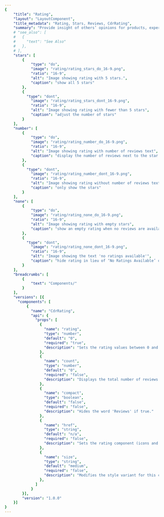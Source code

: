 ```yaml
---
{
    "title": "Rating",
    "layout": "LayoutComponent",
    "title_metadata": "Rating, Stars, Reviews, CdrRating",
    "summary": "Provide insight of others’ opinions for products, experiences and expert information",
    # "see_also": [
    #   {
    #     "text": "See Also"
    #   },
    # ],
    "stars": [
        {
            "type": "do",
            "image": "rating/rating_stars_do_16-9.png",
            "ratio": "16-9",
            "alt": "Image showing rating with 5 stars.",
            "caption": "show all 5 stars"
        },
        {
          "type": "dont",
            "image": "rating/rating_stars_dont_16-9.png",
            "ratio": "16-9",
            "alt": "Image showing rating with fewer than 5 stars",
            "caption": "adjust the number of stars"
        }
    ],
    "number": [
        {
            "type": "do",
            "image": "rating/rating_number_do_16-9.png",
            "ratio": "16-9",
            "alt": "Image showing rating with number of reviews text",
            "caption": "display the number of reviews next to the star rating"
        },
        {
          "type": "dont",
            "image": "rating/rating_number_dont_16-9.png",
            "ratio": "16-9",
            "alt": "Image showing rating without number of reviews text",
            "caption": "only show the stars"
        }
    ],
    "none": [
        {
            "type": "do",
            "image": "rating/rating_none_do_16-9.png",
            "ratio": "16-9",
            "alt": "Image showing rating with empty stars",
            "caption": "show an empty rating when no reviews are available"
        },
        {
          "type": "dont",
            "image": "rating/rating_none_dont_16-9.png",
            "ratio": "16-9",
            "alt": "Image showing the text 'no ratings available'",
            "caption": "hide rating in lieu of ‘No Ratings Available’ or blank space"
        }
    ],
    "breadcrumbs": [
        {
            "text": "Components/"
        }
    ],
    "versions": [{
      "components": [
          {
            "name": "CdrRating",
            "api": {
              "props": [
                {
                  "name": "rating",
                  "type": "number",
                  "default": "0",
                  "required": "true",
                  "description": "Sets the rating values between 0 and 5. Required."
                },
                {
                  "name": "count",
                  "type": "number",
                  "default": "0",
                  "required": "false",
                  "description": "Displays the total number of reviews."
                },
                {
                  "name": "compact",
                  "type": "boolean",
                  "default": "false",
                  "required": "false",
                  "description": "Hides the word 'Reviews' if true."
                },
                {
                  "name": "href",
                  "type": "string",
                  "default": "n/a",
                  "required": "false",
                  "description": "Sets the rating component (icons and text) to display inline and wraps them in an anchor tag."
                },
                {
                  "name": "size",
                  "type": "string",
                  "default": "medium",
                  "required": "false",
                  "description": "Modifies the style variant for this component. Possible values: {  ‘small’  |  ‘medium’  |  ‘large’  }"
                },
              ]
            }
        }],
        "version": "1.0.0"
    }]
}
---
```


<cdr-doc-tabs>
<template slot="Overview">
<cdr-doc-table-of-contents-shell tab-name="Overview">

## Default

Shows review rating with up to 5 stars highlighted. If rating is zero, star icons are displayed using the grey outline star icon. 

<cdr-doc-example-code-pair :background-toggle="false" repository-href="https://github.com/rei/rei-cedar/tree/18.09.2/src/components/rating" sandbox-href="https://codesandbox.io/s/30r682534m">

```html
<div>
  <cdr-rating rating="3.33333" count="100" />
  <cdr-rating rating="0" count="0" />
</div>
```

</cdr-doc-example-code-pair>

## Linked

Creates a link to the corresponding review content if on the same page.

<cdr-doc-example-code-pair :background-toggle="false" repository-href="https://github.com/rei/rei-cedar/tree/18.09.2/src/components/rating" sandbox-href="https://codesandbox.io/s/30r682534m">

```html
<div>
  <p>
    <cdr-rating href="https://rei.com" rating="3.33333" count="100" />
  </p>
  <p>
    <cdr-rating href="https://rei.com" rating="0" count="0" />
  </p>
</div>
```

</cdr-doc-example-code-pair>

## Compact

Removes the word "Reviews" from the label for limited space layout.

<cdr-doc-example-code-pair :background-toggle="false" repository-href="https://github.com/rei/rei-cedar/tree/18.09.2/src/components/rating" sandbox-href="https://codesandbox.io/s/30r682534m">

```html
<div>
  <cdr-rating rating="3.33333" count="100" compact />
  <cdr-rating rating="0" count="0" compact />
</div>
```

</cdr-doc-example-code-pair>

## Sizing

Change size for the star icon and text. Default size is medium.

<cdr-doc-example-code-pair :background-toggle="false" repository-href="https://github.com/rei/rei-cedar/tree/18.09.2/src/components/rating" sandbox-href="https://codesandbox.io/s/30r682534m">

```html
<div>
  <cdr-rating size="small" rating="3.33333" count="100" compact />
  <cdr-rating size="medium" rating="3.33333" count="100" compact />
  <cdr-rating size="large" rating="3.33333" count="100" compact />
  <cdr-rating size="small" rating="0" count="0" compact />
  <cdr-rating size="medium" rating="0" count="0" compact />
  <cdr-rating size="large" rating="0" count="0" compact />
</div>
```

</cdr-doc-example-code-pair>

## Accessibility

To ensure that usage of this component complies with accessibility guidelines:

- Use Rating component only on light backgrounds

<br/>

This component has compliance with WCAG guidelines by:

- Providing screen reader text that reads “Rated { rounded } out of 5 with { count }”
- Using text color with a Level AA contrast ratio of 4.5:1 contrast between the text color and the background (only when displayed on light backgrounds)
- Text links displays:	
  - Underline text style for mouse usage 
  - Focus state for keyboard usage

</cdr-doc-table-of-contents-shell>
</template>

<template slot="Design Guidelines">
  <cdr-doc-table-of-contents-shell tab-name="Design Guidelines">

## Use When

- Providing a tool for comparing others’ opinions

### Don't use when

- Displaying a range of data

## Content

- Always display the number of reviews next to the star rating
- Use accompanying text label ‘Reviews’ when space allows


## Behavior

- Rating appears with grey outlined stars when no reviews are available
- Link to the corresponding review content if on the same page

### Do / Don’t

<br/>

<do-dont :examples="$page.frontmatter.stars" />

<do-dont :examples="$page.frontmatter.number" />

<do-dont :examples="$page.frontmatter.none" />

## Resources 

- Icons
- Iconography


</cdr-doc-table-of-contents-shell>
</template>

<template slot="API">
<cdr-doc-table-of-contents-shell>

## Props

<cdr-doc-api type="prop" :api-data="$page.frontmatter.versions[0].components[0].api.props" />

## Installation

Resources are available within the [CdrRating package:](https://www.npmjs.com/package/@rei/cdr-rating)

<cdr-doc-api type="installation" />

- Component: `@rei/cdr-rating`
- Component styles: `cdr-rating.css`

<br/>

To incorporate the required assets for a component, use the following steps:

### 1. Install using NPM

Install the CdrRating package using `npm` in your terminal:

_Terminal_

```bash
npm i @rei/cdr-rating
```

### 2. Import dependencies

_main.js_

```javascript
// import your required CSS.
import "@rei/cdr-rating/dist/cdr-rating.css";
```

### 3. Add component to a template

_local.vue_

```vue
<template>
  ...
     <cdr-rating rating="4.2" count="77" />
  ...
</template>

<script>
import { CdrRating } from '@rei/cdr-rating;
export default {
  ...
  components: {
     CdrRating  
  }
}
</script>
```

## Usage
By default the CdrRating component renders the icons in medium size (24px) with the total number of reviews. 

### Rating Values
- The count for reviews will always be visible
- Ratings are rounded to the nearest .25 because icons are represented in 25% increments
- Screen reader text is provided which reads, “Rated [ rounded ] out of 5 with [ count ] reviews”


</cdr-doc-table-of-contents-shell>
</template>

<template slot="History">

## 1.0.0

- New star icons
- Updated colors
- [href] prop to make rating act as a link
- Icon size updates (small: 16px, medium: 24px, large: 32px)
- Add size prop in place of "modifier"
- Link to full dev [changelog](https://github.com/rei/rei-cedar/blob/18.09.2/src/components/rating/CHANGELOG.md)

</template>
</cdr-doc-tabs>
